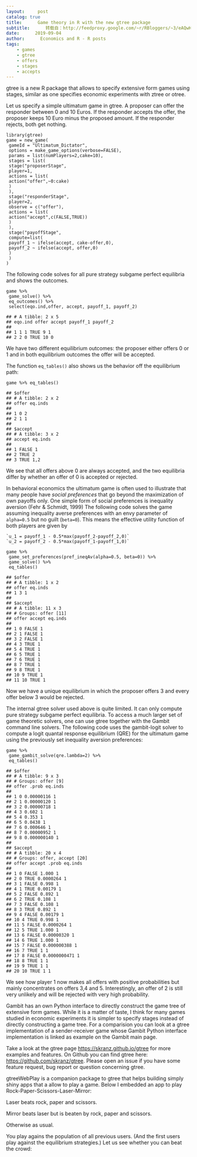 ```yaml
---
layout:     post
catalog: true
title:      Game theory in R with the new gtree package
subtitle:      转载自：http://feedproxy.google.com/~r/RBloggers/~3/eAQwHBdJt2w/
date:      2019-09-04
author:      Economics and R - R posts
tags:
    - games
    - gtree
    - offers
    - stages
    - accepts
---
```






gtree is a new R package that allows to specify extensive form games using stages, similar as one specifies economic experiments with ztree or otree.

Let us specify a simple ultimatum game in gtree. A proposer can offer the responder between 0 and 10 Euros. If the responder accepts the offer, the proposer keeps 10 Euro minus the proposed amount. If the responder rejects, both get nothing.

```
library(gtree)
game = new_game(
 gameId = "Ultimatum_Dictator",
 options = make_game_options(verbose=FALSE),
 params = list(numPlayers=2,cake=10),
 stages = list(
 stage("proposerStage",
 player=1,
 actions = list(
 action("offer",~0:cake)
 )
 ),
 stage("responderStage",
 player=2,
 observe = c("offer"),
 actions = list(
 action("accept",c(FALSE,TRUE))
 )
 ),
 stage("payoffStage",
 compute=list(
 payoff_1 ~ ifelse(accept, cake-offer,0),
 payoff_2 ~ ifelse(accept, offer,0)
 )
 )
)

```

The following code solves for all pure strategy subgame perfect equilibria and shows the outcomes.

```
game %>%
 game_solve() %>%
 eq_outcomes() %>%
 select(eqo.ind,offer, accept, payoff_1, payoff_2)

```

```
## # A tibble: 2 x 5
## eqo.ind offer accept payoff_1 payoff_2
## 
## 1 1 1 TRUE 9 1
## 2 2 0 TRUE 10 0

```

We have two different equilibrium outcomes: the proposer either offers 0 or 1 and in both equilibrium outcomes the offer will be accepted.

The function `eq_tables()` also shows us the behavior off the equilibrium path:

```
game %>% eq_tables() 

```

```
## $offer
## # A tibble: 2 x 2
## offer eq.inds
## 
## 1 0 2 
## 2 1 1 
## 
## $accept
## # A tibble: 3 x 2
## accept eq.inds
## 
## 1 FALSE 1 
## 2 TRUE 2 
## 3 TRUE 1,2

```

We see that all offers above 0 are always accepted, and the two equilibria differ by whether an offer of 0 is accepted or rejected.

In behavioral economics the ultimatum game is often used to illustrate that many people have *social preferences* that go beyond the maximization of own payoffs only. One simple form of social preferences is inequality aversion (Fehr & Schmidt, 1999) The following code solves the game assuming inequality averse preferences with an envy parameter of `alpha=0.5` but no guilt (`beta=0`). This means the effective utility function of both players are given by

```
`u_1 = payoff_1 - 0.5*max(payoff_2-payoff_2,0)`
`u_2 = payoff_2 - 0.5*max(payoff_1-payoff_1,0)`

```

```
game %>%
 game_set_preferences(pref_ineqAv(alpha=0.5, beta=0)) %>%
 game_solve() %>%
 eq_tables()

```

```
## $offer
## # A tibble: 1 x 2
## offer eq.inds
## 1 3 1 
## 
## $accept
## # A tibble: 11 x 3
## # Groups: offer [11]
## offer accept eq.inds
## 
## 1 0 FALSE 1 
## 2 1 FALSE 1 
## 3 2 FALSE 1 
## 4 3 TRUE 1 
## 5 4 TRUE 1 
## 6 5 TRUE 1 
## 7 6 TRUE 1 
## 8 7 TRUE 1 
## 9 8 TRUE 1 
## 10 9 TRUE 1 
## 11 10 TRUE 1

```

Now we have a unique equilibrium in which the proposer offers 3 and every offer below 3 would be rejected.

The internal gtree solver used above is quite limited. It can only compute pure strategy subgame perfect equilibria. To access a much larger set of game theoretic solvers, one can use gtree together with the Gambit command line solvers. The following code uses the gambit-logit solver to compute a logit quantal response equilibrium (QRE) for the ultimatum game using the previously set inequality aversion preferences:

```
game %>%
 game_gambit_solve(qre.lambda=2) %>%
 eq_tables()

```

```
## $offer
## # A tibble: 9 x 3
## # Groups: offer [9]
## offer .prob eq.inds
## 
## 1 0 0.00000116 1 
## 2 1 0.00000120 1 
## 3 2 0.00000718 1 
## 4 3 0.602 1 
## 5 4 0.353 1 
## 6 5 0.0438 1 
## 7 6 0.000646 1 
## 8 7 0.00000952 1 
## 9 8 0.000000140 1 
## 
## $accept
## # A tibble: 20 x 4
## # Groups: offer, accept [20]
## offer accept .prob eq.inds
## 
## 1 0 FALSE 1.000 1 
## 2 0 TRUE 0.0000264 1 
## 3 1 FALSE 0.998 1 
## 4 1 TRUE 0.00179 1 
## 5 2 FALSE 0.892 1 
## 6 2 TRUE 0.108 1 
## 7 3 FALSE 0.108 1 
## 8 3 TRUE 0.892 1 
## 9 4 FALSE 0.00179 1 
## 10 4 TRUE 0.998 1 
## 11 5 FALSE 0.0000264 1 
## 12 5 TRUE 1.000 1 
## 13 6 FALSE 0.00000320 1 
## 14 6 TRUE 1.000 1 
## 15 7 FALSE 0.000000388 1 
## 16 7 TRUE 1 1 
## 17 8 FALSE 0.0000000471 1 
## 18 8 TRUE 1 1 
## 19 9 TRUE 1 1 
## 20 10 TRUE 1 1

```

We see how player 1 now makes all offers with positive probabilities but mainly concentrates on offers 3,4 and 5. Interestingly, an offer of 2 is still very unlikely and will be rejected with very high probability.

Gambit has an own Python interface to directly construct the game tree of extensive form games. While it is a matter of taste, I think for many games studied in economic experiments it is simpler to specify stages instead of directly constructing a game tree. For a comparision you can look at a gtree implementation of a sender-receiver game whose Gambit Python interface implementation is linked as example on the Gambit main page.

Take a look at the gtree page https://skranz.github.io/gtree for more examples and features. On Github you can find gtree here: https://github.com/skranz/gtree. Please open an issue if you have some feature request, bug report or question concerning gtree.

gtreeWebPlay is a companion package to gtree that helps building simply shiny apps that a allow to play a game. Below I embedded an app to play Rock-Paper-Scissors-Laser-Mirror:


Laser beats rock, paper and scissors.


Mirror beats laser but is beaten by rock, paper and scissors.


Otherwise as usual.


You play agains the population of all previous users. (And the first users play against the equilibrium strategies.) Let us see whether you can beat the crowd:




